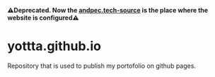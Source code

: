 **:warning:Deprecated. Now the [andpec.tech-source](https://github.com/yottta/andpec.tech-source) is the place where the website is configured:warning:**
# yottta.github.io
Repository that is used to publish my portofolio on github pages.
